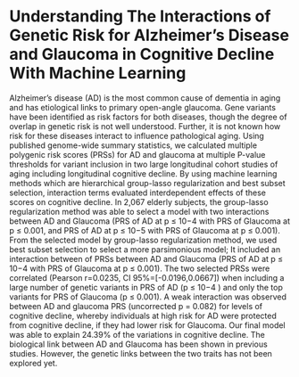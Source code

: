 # Understanding The Interactions of Genetic Risk for Alzheimer’s Disease and Glaucoma in Cognitive Decline With Machine Learning

Alzheimer’s disease (AD) is the most common cause of dementia in aging and has etiological links to primary open-angle glaucoma. Gene variants have been identified as risk factors
for both diseases, though the degree of overlap in genetic risk is not well understood. Further,
it is not known how risk for these diseases interact to influence pathological aging. Using published genome-wide summary statistics, we calculated multiple polygenic risk scores (PRSs)
for AD and glaucoma at multiple P-value thresholds for variant inclusion in two large longitudinal cohort studies of aging including longitudinal cognitive decline. By using machine
learning methods which are hierarchical group-lasso regularization and best subset selection,
interaction terms evaluated interdependent effects of these scores on cognitive decline. In
2,067 elderly subjects, the group-lasso regularization method was able to select a model with
two interactions between AD and Glaucoma (PRS of AD at p ≤ 10−4 with PRS of Glaucoma
at p ≤ 0.001, and PRS of AD at p ≤ 10−5 with PRS of Glaucoma at p ≤ 0.001). From the
selected model by group-lasso regularization method, we used best subset selection to select
a more parsimonious model; It included an interaction between of PRSs between AD and
Glaucoma (PRS of AD at p ≤ 10−4 with PRS of Glaucoma at p ≤ 0.001). The two selected
PRSs were correlated (Pearson r=0.0235, CI 95%=[-0.0196,0.0667]) when including a large
number of genetic variants in PRS of AD (p ≤ 10−4
) and only the top variants for PRS of
Glaucoma (p ≤ 0.001). A weak interaction was observed between AD and glaucoma PRS
(uncorrected p = 0.082) for levels of cognitive decline, whereby individuals at high risk for
AD were protected from cognitive decline, if they had lower risk for Glaucoma. Our final
model was able to explain 24.39% of the variations in cognitive decline. The biological link
between AD and Glaucoma has been shown in previous studies. However, the genetic links
between the two traits has not been explored yet.

